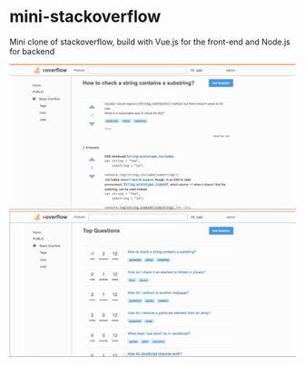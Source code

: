 # mini-stackoverflow

Mini clone of stackoverflow, build with Vue.js for the front-end and Node.js for backend



<img src="./mini-stackoverflow.png">


<img src="./mini-stackoverflow2.png">